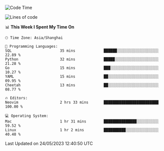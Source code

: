 <!--START_SECTION:waka-->
![Code Time](http://img.shields.io/badge/Code%20Time-1%2C370%20hrs%2052%20mins-blue)

![Lines of code](https://img.shields.io/badge/From%20Hello%20World%20I%27ve%20Written-261.2%20thousand%20lines%20of%20code-blue)

📊 **This Week I Spent My Time On** 

```text
🕑︎ Time Zone: Asia/Shanghai

💬 Programming Languages: 
SQL                      35 mins             ██████░░░░░░░░░░░░░░░░░░░   22.89 % 
Python                   32 mins             █████░░░░░░░░░░░░░░░░░░░░   21.28 % 
Go                       15 mins             ███░░░░░░░░░░░░░░░░░░░░░░   10.27 % 
YAML                     15 mins             ██░░░░░░░░░░░░░░░░░░░░░░░   09.95 % 
Cheetah                  13 mins             ██░░░░░░░░░░░░░░░░░░░░░░░   08.77 % 

🔥 Editors: 
Neovim                   2 hrs 33 mins       █████████████████████████   100.00 % 

💻 Operating System: 
Mac                      1 hr 31 mins        ███████████████░░░░░░░░░░   59.52 % 
Linux                    1 hr 2 mins         ██████████░░░░░░░░░░░░░░░   40.48 % 
```


 Last Updated on 24/05/2023 12:40:50 UTC
<!--END_SECTION:waka-->
